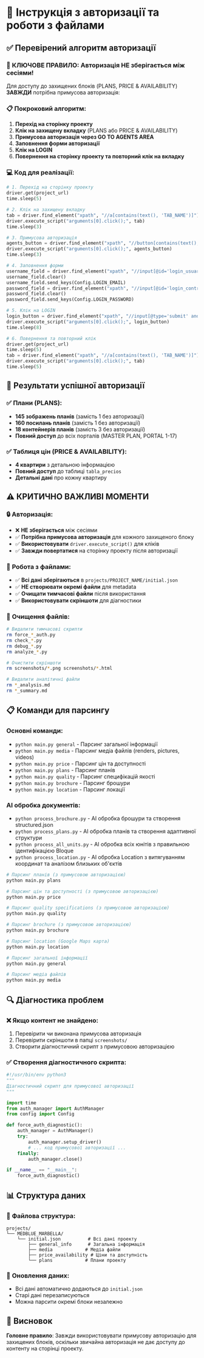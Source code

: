 # 🔐 Інструкція з авторизації та роботи з файлами

## ✅ Перевірений алгоритм авторизації

### 🎯 **КЛЮЧОВЕ ПРАВИЛО**: Авторизація НЕ зберігається між сесіями!

Для доступу до захищених блоків (PLANS, PRICE & AVAILABILITY) **ЗАВЖДИ** потрібна примусова авторизація:

### 📋 **Покроковий алгоритм:**

1. **Перехід на сторінку проекту**
2. **Клік на захищену вкладку** (PLANS або PRICE & AVAILABILITY)
3. **Примусова авторизація через GO TO AGENTS AREA**
4. **Заповнення форми авторизації**
5. **Клік на LOGIN**
6. **Повернення на сторінку проекту та повторний клік на вкладку**

### 💻 **Код для реалізації:**

```python
# 1. Перехід на сторінку проекту
driver.get(project_url)
time.sleep(5)

# 2. Клік на захищену вкладку
tab = driver.find_element("xpath", "//a[contains(text(), 'TAB_NAME')]")
driver.execute_script("arguments[0].click();", tab)
time.sleep(3)

# 3. Примусова авторизація
agents_button = driver.find_element("xpath", "//button[contains(text(), 'GO TO AGENTS AREA')]")
driver.execute_script("arguments[0].click();", agents_button)
time.sleep(3)

# 4. Заповнення форми
username_field = driver.find_element("xpath", "//input[@id='login_usuario']")
username_field.clear()
username_field.send_keys(Config.LOGIN_EMAIL)
password_field = driver.find_element("xpath", "//input[@id='login_contrasena']")
password_field.clear()
password_field.send_keys(Config.LOGIN_PASSWORD)

# 5. Клік на LOGIN
login_button = driver.find_element("xpath", "//input[@type='submit' and @value='LOGIN']")
driver.execute_script("arguments[0].click();", login_button)
time.sleep(8)

# 6. Повернення та повторний клік
driver.get(project_url)
time.sleep(5)
tab = driver.find_element("xpath", "//a[contains(text(), 'TAB_NAME')]")
driver.execute_script("arguments[0].click();", tab)
time.sleep(5)
```

## 🎯 **Результати успішної авторизації**

### ✅ **Плани (PLANS):**
- **145 зображень планів** (замість 1 без авторизації)
- **160 посилань планів** (замість 1 без авторизації)
- **18 контейнерів планів** (замість 3 без авторизації)
- **Повний доступ** до всіх порталів (MASTER PLAN, PORTAL 1-17)

### ✅ **Таблиця цін (PRICE & AVAILABILITY):**
- **4 квартири** з детальною інформацією
- **Повний доступ** до таблиці `tabla_precios`
- **Детальні дані** про кожну квартиру

## ⚠️ **КРИТИЧНО ВАЖЛИВІ МОМЕНТИ**

### 🔒 **Авторизація:**
- ❌ **НЕ зберігається** між сесіями
- ✅ **Потрібна примусова авторизація** для кожного захищеного блоку
- ✅ **Використовувати** `driver.execute_script()` для кліків
- ✅ **Завжди повертатися** на сторінку проекту після авторизації

### 📁 **Робота з файлами:**
- ✅ **Всі дані зберігаються** в `projects/PROJECT_NAME/initial.json`
- ✅ **НЕ створювати окремі файли** для metadata
- ✅ **Очищати тимчасові файли** після використання
- ✅ **Використовувати скріншоти** для діагностики

### 🧹 **Очищення файлів:**
```bash
# Видалити тимчасові скрипти
rm force_*_auth.py
rm check_*.py
rm debug_*.py
rm analyze_*.py

# Очистити скріншоти
rm screenshots/*.png screenshots/*.html

# Видалити аналітичні файли
rm *_analysis.md
rm *_summary.md
```

## 📋 **Команди для парсингу**

### Основні команди:
- `python main.py general` - Парсинг загальної інформації
- `python main.py media` - Парсинг медіа файлів (renders, pictures, videos)
- `python main.py price` - Парсинг цін та доступності
- `python main.py plans` - Парсинг планів
- `python main.py quality` - Парсинг специфікацій якості
- `python main.py brochure` - Парсинг брошури
- `python main.py location` - Парсинг локації

### AI обробка документів:
- `python process_brochure.py` - AI обробка брошури та створення structured.json
- `python process_plans.py` - AI обробка планів та створення адаптивної структури
- `python process_all_units.py` - AI обробка всіх юнітів з правильною ідентифікацією Bloque
- `python process_location.py` - AI обробка Location з витягуванням координат та аналізом близьких об'єктів

```bash
# Парсинг планів (з примусовою авторизацією)
python main.py plans

# Парсинг цін та доступності (з примусовою авторизацією)
python main.py price

# Парсинг quality specifications (з примусовою авторизацією)
python main.py quality

# Парсинг brochure (з примусовою авторизацією)
python main.py brochure

# Парсинг location (Google Maps карта)
python main.py location

# Парсинг загальної інформації
python main.py general

# Парсинг медіа файлів
python main.py media
```

## 🔍 **Діагностика проблем**

### ❌ **Якщо контент не знайдено:**
1. Перевірити чи виконана примусова авторизація
2. Перевірити скріншоти в папці `screenshots/`
3. Створити діагностичний скрипт з примусовою авторизацією

### ✅ **Створення діагностичного скрипта:**
```python
#!/usr/bin/env python3
"""
Діагностичний скрипт для примусової авторизації
"""

import time
from auth_manager import AuthManager
from config import Config

def force_auth_diagnostic():
    auth_manager = AuthManager()
    try:
        auth_manager.setup_driver()
        # ... код примусової авторизації ...
    finally:
        auth_manager.close()

if __name__ == "__main__":
    force_auth_diagnostic()
```

## 📊 **Структура даних**

### 📁 **Файлова структура:**
```
projects/
└── MEDBLUE_MARBELLA/
    └── initial.json          # Всі дані проекту
        ├── general_info      # Загальна інформація
        ├── media            # Медіа файли
        ├── price_availability # Ціни та доступність
        └── plans            # Плани проекту
```

### 🔄 **Оновлення даних:**
- Всі дані автоматично додаються до `initial.json`
- Старі дані перезаписуються
- Можна парсити окремі блоки незалежно

## 🎯 **Висновок**

**Головне правило**: Завжди використовувати примусову авторизацію для захищених блоків, оскільки звичайна авторизація не дає доступу до контенту на сторінці проекту.

